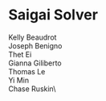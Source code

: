 # Saigai Solver

Kelly Beaudrot\
Joseph Benigno\
Thet Ei\
Gianna Giliberto\
Thomas Le\
Yi Min\
Chase Ruskin\
